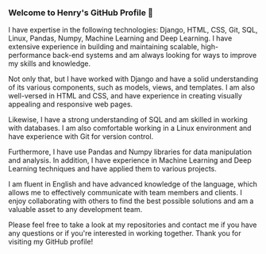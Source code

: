 ### Welcome to Henry's GitHub Profile 👋

I have expertise in the following technologies: Django, HTML, CSS, Git, SQL, Linux, Pandas, Numpy, Machine Learning and Deep Learning. I have extensive experience in building and maintaining scalable, high-performance back-end systems and am always looking for ways to improve my skills and knowledge.

Not only that, but I have worked with Django and have a solid understanding of its various components, such as models, views, and templates. I am also well-versed in HTML and CSS, and have experience in creating visually appealing and responsive web pages.

Likewise, I have a strong understanding of SQL and am skilled in working with databases. I am also comfortable working in a Linux environment and have experience with Git for version control.

Furthermore, I have use Pandas and Numpy libraries for data manipulation and analysis. In addition, I have experience in Machine Learning and Deep Learning techniques and have applied them to various projects.

I am fluent in English and have advanced knowledge of the language, which allows me to effectively communicate with team members and clients. I enjoy collaborating with others to find the best possible solutions and am a valuable asset to any development team.

Please feel free to take a look at my repositories and contact me if you have any questions or if you're interested in working together. Thank you for visiting my GitHub profile!

